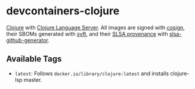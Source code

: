 # devcontainers-clojure

[Clojure](https://clojure.org/) with [Clojure Language Server](https://github.com/clojure-lsp/clojure-lsp). All images
are signed with [cosign](https://github.com/sigstore/cosign), their SBOMs generated with
[syft](https://github.com/anchore/syft), and their [SLSA provenance](https://slsa.dev/provenance/) with 
[slsa-github-generator](https://github.com/slsa-framework/slsa-github-generator).

## Available Tags

- `latest`: Follows `docker.io/library/clojure:latest` and installs clojure-lsp master.
